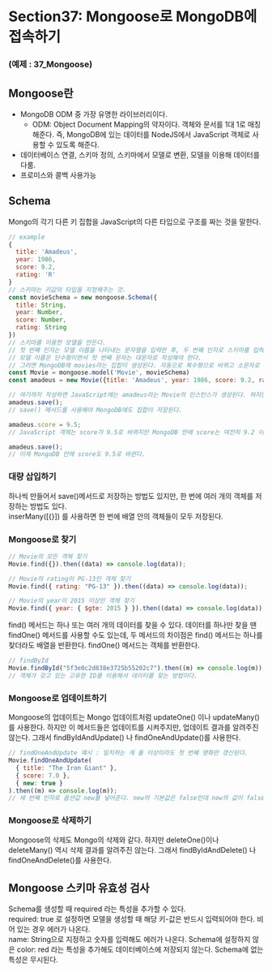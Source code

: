 # Section37: Mongoose로 MongoDB에 접속하기

### (예제 : 37_Mongoose)

## Mongoose란

- MongoDB ODM 중 가장 유명한 라이브러리이다.
  - ODM: Object Document Mapping의 약자이다. 객체와 문서를 1대 1로 매칭해준다. 즉, MongoDB에 있는 데이터를 NodeJS에서 JavaScript 객체로 사용할 수 있도록 해준다.
- 데이터베이스 연결, 스키마 정의, 스키마에서 모델로 변환, 모델을 이용해 데이터를 다룸.
- 프로미스와 콜백 사용가능

## Schema

Mongo의 각기 다른 키 집합을 JavaScript의 다른 타입으로 구조를 짜는 것을 말한다.

```js
// example
{
  title: 'Amadeus',
  year: 1986,
  score: 9.2,
  rating: 'R'
}
// 스키마는 키값의 타입을 지정해주는 것.
const movieSchema = new mongoose.Schema({
  title: String,
  year: Number,
  score: Number,
  rating: String
})
// 스키마를 이용한 모델을 만든다.
// 첫 번째 인자는 모델 이름을 나타내는 문자열을 입력한 후, 두 번째 인자로 스키마를 입력한다.
// 모델 이름은 단수형이면서 첫 번째 문자는 대문자로 작성해야 한다.
// 그러면 MongoDB에 movies라는 집합이 생성된다. 자동으로 복수형으로 바뀌고 소문자로 바뀐다.
const Movie = mongoose.model('Movie', movieSchema)
const amadeus = new Movie({title: 'Amadeus', year: 1986, score: 9.2, rating: 'R'})

// 여기까지 작성하면 JavaScript에는 amadeus라는 Movie의 인스턴스가 생성된다. 하지만 MongoDB에서 movies 집합을 찾아보면 안이 비어있다.
amadeus.save();
// save() 메서드를 사용해야 MongoDB에도 집합이 저장된다.

amadeus.score = 9.5;
// JavaScript 객체는 score가 9.5로 바뀌지만 MongoDB 안에 score는 여전히 9.2 이다.

amadeus.save();
// 이제 MongoDB 안에 score도 9.5로 바뀐다.
```

### 대량 삽입하기

하나씩 만들어서 save()메서드로 저장하는 방법도 있지만, 한 번에 여러 개의 객체를 저장하는 방법도 있다.  
inserMany([{}]) 를 사용하면 한 번에 배열 안의 객체들이 모두 저장된다.

### Mongoose로 찾기

```js
// Movie의 모든 객체 찾기
Movie.find({}).then((data) => console.log(data));

// Movie의 rating이 PG-13인 객체 찾기
Movie.find({ rating: "PG-13" }).then((data) => console.log(data));

// Movie의 year이 2015 이상인 객체 찾기
Movie.find({ year: { $gte: 2015 } }).then((data) => console.log(data));
```

find() 메서드는 하나 또는 여러 개의 데이터를 찾을 수 있다. 데이터를 하나만 찾을 땐 findOne() 메서드를 사용할 수도 있는데, 두 메서드의 차이점은 find() 메서드는 하나를 찾더라도 배열을 반환한다. findOne() 메서드는 객체를 반환한다.

```js
// findById
Movie.findById("5f3e0c2d838e3725b55202c7").then((m) => console.log(m));
// 객체가 갖고 있는 고유한 ID를 이용해서 데이터를 찾는 방법이다.
```

### Mongoose로 업데이트하기

Mongoose의 업데이트는 Mongo 업데이트처럼 updateOne() 이나 updateMany()를 사용한다. 하지만 이 메서드들은 업데이트를 시켜주지만, 업데이트 결과를 알려주진 않는다. 그래서 findByIdAndUpdate() 나 findOneAndUpdate()를 사용한다.

```js
// findOneAndUpdate 예시 : 일치하는 게 둘 이상이라도 첫 번째 영화만 갱신된다.
Movie.findOneAndUpdate(
  { title: "The Iron Giant" },
  { score: 7.0 },
  { new: true }
).then((m) => console.log(m));
// 세 번째 인자로 옵션값 new를 넣어준다. new의 기본값은 false인데 new의 값이 false인 경우엔 갱신되기 전의 데이터가 출력된다. 갱신된 후의 데이터를 출력하고 싶을 땐 new: true를 입력해야 한다.
```

### Mongoose로 삭제하기

Mongoose의 삭제도 Mongo의 삭제와 같다. 하지만 deleteOne()이나 deleteMany() 역시 삭제 결과를 알려주진 않는다. 그래서 findByIdAndDelete() 나 findOneAndDelete()를 사용한다.

## Mongoose 스키마 유효성 검사

Schema를 생성할 때 required 라는 특성을 추가할 수 있다.  
required: true 로 설정하면 모델을 생성할 때 해당 키-값은 반드시 입력되어야 한다. 비어 있는 경우 에러가 나온다.  
name: String으로 지정하고 숫자를 입력해도 에러가 나온다.
Schema에 설정하지 않은 color: red 라는 특성을 추가해도 데이터베이스에 저장되지 않는다. Schema에 없는 특성은 무시된다.
